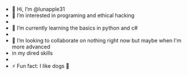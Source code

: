 - 👋 Hi, I’m @lunapple31
- 👀 I’m interested in programing and ethical hacking
- 
- 🌱 I’m currently learning the basics in python and c#
- 
- 💞️ I’m looking to collaborate on nothing right now but maybe when I'm more advanced
- in my dired skills
- 
- ⚡ Fun fact: I like dogs 🐶

<!---
lunapple31/lunapple31 is a ✨ special ✨ repository because its `README.md` (this file) appears on your GitHub profile.
You can click the Preview link to take a look at your changes.
--->
